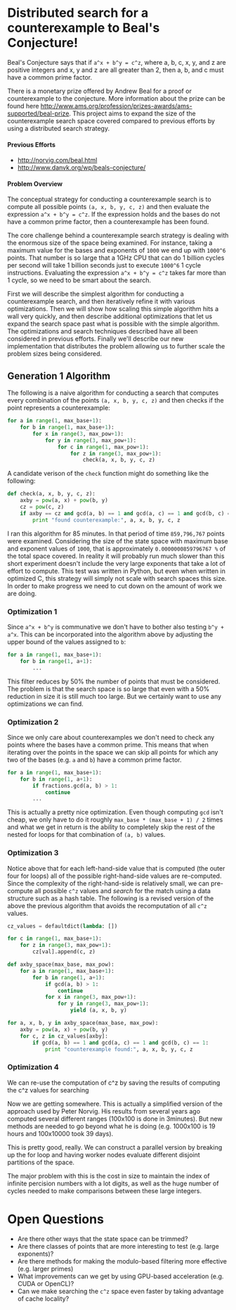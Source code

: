 # Distributed search for a counterexample to Beal's Conjecture!

Beal's Conjecture says that if `a^x + b^y = c^z`, where a, b, c, x, y, and z are positive integers and x, y and z are all greater than 2, then a, b, and c must have a common prime factor.

There is a monetary prize offered by Andrew Beal for a proof or counterexample to the conjecture. More information about the prize can be found here http://www.ams.org/profession/prizes-awards/ams-supported/beal-prize. This project aims to expand the size of the counterexample search space covered compared to previous efforts by using a distributed search strategy.

#### Previous Efforts

* http://norvig.com/beal.html 
* http://www.danvk.org/wp/beals-conjecture/

#### Problem Overview

The conceptual strategy for conducting a counterexample search is to compute all possible points `(a, x, b, y, c, z)` and then evaluate the expression `a^x + b^y = c^z`. If the expression holds and the bases do not have a common prime factor, then a counterexample has been found.

The core challenge behind a counterexample search strategy is dealing with the enormous size of the space being examined. For instance, taking a maximum value for the bases and exponents of `1000` we end up with `1000^6` points. That number is so large that a 1GHz CPU that can do 1 billion cycles per second will take 1 billion seconds just to execute `1000^6` 1 cycle instructions. Evaluating the expression `a^x + b^y = c^z` takes far more than 1 cycle, so we need to be smart about the search.

First we will describe the simplest algorithm for conducting a counterexample search, and then iteratively refine it with  various optimizations. Then we will show how scaling this simple algorithm hits a wall very quickly, and then describe additional optimizations that let us expand the search space past what is possible with the simple algorithm. The optimizations and search techniques described have all been considered in previous efforts. Finally we'll describe our new implementation that distributes the problem allowing us to further scale the problem sizes being considered.

## Generation 1 Algorithm

The following is a naive algorithm for conducting a search that computes every combination of the points `(a, x, b, y, c, z)` and then checks if the point represents a counterexample:

```python
for a in range(1, max_base+1):
    for b in range(1, max_base+1):
        for x in range(3, max_pow+1):
            for y in range(3, max_pow+1):
                for c in range(1, max_pow+1):
                    for z in range(3, max_pow+1):
                        check(a, x, b, y, c, z)
```

A candidate verison of the `check` function might do something like the following:

```python
def check(a, x, b, y, c, z):
    axby = pow(a, x) + pow(b, y)
    cz = pow(c, z)
    if axby == cz and gcd(a, b) == 1 and gcd(a, c) == 1 and gcd(b, c) == 1:
        print "found counterexample:", a, x, b, y, c, z
```

I ran this algorithm for 85 minutes. In that period of time `859,796,767` points were examined. Considering the size of the state space with maximum base and exponent values of `1000`, that is approximately `0.0000000859796767 %` of the total space covered. In reality it will probably run much slower than this short experiment doesn't include the very large exponents that take a lot of effort to compute. This test was written in Python, but even when written in optimized C, this strategy will simply not scale with search spaces this size. In order to make progress we need to cut down on the amount of work we are doing.

### Optimization 1

Since `a^x + b^y` is communative we don't have to bother also testing `b^y + a^x`. This can be incorporated into the algorithm above by adjusting the upper bound of the values assigned to `b`:

```python
for a in range(1, max_base+1):
    for b in range(1, a+1):
        ...
```

This filter reduces by 50% the number of points that must be considered. The problem is that the search space is so large that even with a 50% reduction in size it is still much too large. But we certainly want to use any optimizations we can find.

### Optimization 2

Since we only care about counterexamples we don't need to check any points where the bases have a common prime. This means that when iterating over the points in the space we can skip all points for which any two of the bases (e.g. `a` and `b`) have a common prime factor.

```python
for a in range(1, max_base+1):
    for b in range(1, a+1):
        if fractions.gcd(a, b) > 1:
            continue
        ...
```

This is actually a pretty nice optimization. Even though computing `gcd` isn't cheap, we only have to do it roughly `max_base * (max_base + 1) / 2` times and what we get in return is the ability to completely skip the rest of the nested for loops for that combination of `(a, b)` values.

### Optimization 3

Notice above that for each left-hand-side value that is computed (the outer four for loops) all of the possible right-hand-side values are re-computed. Since the complexity of the right-hand-side is relatively small, we can pre-compute all possible `c^z` values and *search* for the match using a data structure such as a hash table. The following is a revised version of the above the previous algorithm that avoids the recomputation of all `c^z` values.

```python
cz_values = defaultdict(lambda: [])

for c in range(1, max_base+1):
    for z in range(3, max_pow+1):
        cz[val].append(c, z)

def axby_space(max_base, max_pow):
    for a in range(1, max_base+1):
        for b in range(1, a+1):
            if gcd(a, b) > 1:
                continue
            for x in range(3, max_pow+1):
                for y in range(3, max_pow+1):
                    yield (a, x, b, y)

for a, x, b, y in axby_space(max_base, max_pow):
    axby = pow(a, x) + pow(b, y)
    for c, z in cz_values[axby]:
        if gcd(a, b) == 1 and gcd(a, c) == 1 and gcd(b, c) == 1:
            print "counterexample found:", a, x, b, y, c, z
```

### Optimization 4

We can re-use the computation of c^z by saving the results of computing the c^z values for searching

Now we are getting somewhere. This is actually a simplified version of the approach used by Peter Norvig. His results from several years ago computed several different ranges (100x100 is done in 3minutes). But new methods are needed to go beyond what he is doing (e.g. 1000x100 is 19 hours and 100x10000 took 39 days).

This is pretty good, really. We can construct a parallel version by breaking up the for loop and having worker nodes evaluate different disjoint partitions of the space.

The major problem with this is the cost in size to maintain the index of infinite percision numbers with a lot digits, as well as the huge number of cycles needed to make comparisons between these large integers.

# Open Questions

* Are there other ways that the state space can be trimmed?
* Are there classes of points that are more interesting to test (e.g. large exponents)?
* Are there methods for making the modulo-based filtering more effective (e.g. larger primes)
* What improvements can we get by using GPU-based acceleration (e.g. CUDA or OpenCL)?
* Can we make searching the `c^z` space even faster by taking advantage of cache locality?
